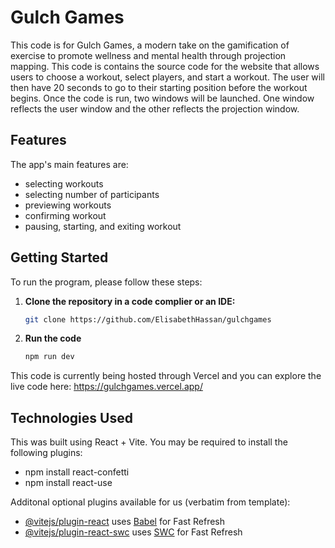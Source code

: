 # Gulch Games

This code is for Gulch Games, a modern take on the gamification of exercise to promote wellness and mental health through projection mapping. This code is contains the source code for the website that allows users to choose a workout, select players, and start a workout. The user will then have 20 seconds to go to their starting position before the workout begins. Once the code is run, two windows will be launched. One window reflects the user window and the other reflects the projection window. 

## Features 

The app's main features are:

* selecting workouts
* selecting number of participants
* previewing workouts
* confirming workout
* pausing, starting, and exiting workout

## Getting Started

To run the program, please follow these steps:

1. **Clone the repository in a code complier or an IDE:**

   ```bash
   git clone https://github.com/ElisabethHassan/gulchgames
   ```

2. **Run the code**
   ```bash
   npm run dev
   ```

This code is currently being hosted through Vercel and you can explore the live code here: https://gulchgames.vercel.app/ 

## Technologies Used
This was built using React + Vite. You may be required to install the following plugins:
* npm install react-confetti
* npm install react-use

Additonal optional plugins available for us (verbatim from template):

- [@vitejs/plugin-react](https://github.com/vitejs/vite-plugin-react/blob/main/packages/plugin-react/README.md) uses [Babel](https://babeljs.io/) for Fast Refresh
- [@vitejs/plugin-react-swc](https://github.com/vitejs/vite-plugin-react-swc) uses [SWC](https://swc.rs/) for Fast Refresh


